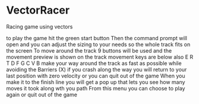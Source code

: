 # VectorRacer
Racing game using vectors

to play the game hit the green start button
Then the command prompt will open and you can adjust the sizing to your needs so the whole track fits on the screen
To move around the track 9 buttons will be used and the movement preview is shown on the track movement keys are below also
E R	T
D F G
C V B
make your way around the track as fast as possible while avoiding the Barriers (X)
if you crash along the way you will return to your last position with zero velocity or you can quit out of the game
When you make it to the finish line you will get a pop up that lets you see how many moves it took along wth you path
From this menu you can choose to play again or quit out of the game